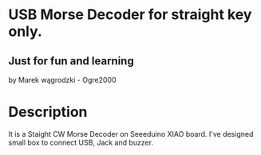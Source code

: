 # USB Morse Decoder for straight key only.
## Just for fun and learning

by
Marek wągrodzki - Ogre2000

# Description
It is a Staight CW Morse Decoder on Seeeduino XIAO board.
I've designed small box to connect USB, Jack and buzzer.
